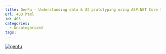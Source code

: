 ```yaml
---
title: GenFu - Understanding data & UI prototyping using ASP.NET Core 1.0
url: 403.html
id: 403
categories:
  - Uncategorized
tags:
---
```


[![genfu](http://www.mithunvp.com/wp-content/uploads/2016/04/genfuintro-300x152.png)](http://www.mithunvp.com/wp-content/uploads/2016/04/genfuintro.png)